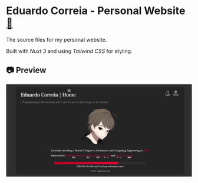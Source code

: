 # Eduardo Correia - Personal Website [🔗](https://educorreia932.dev/)

The source files for my personal website.

Built with *Nuxt 3* and using *Tailwind CSS* for styling.

## 📷 Preview

![Preview](preview.png)
